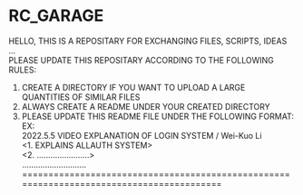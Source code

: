 # RC_GARAGE

HELLO, THIS IS A REPOSITARY FOR EXCHANGING FILES, SCRIPTS, IDEAS ...                     
PLEASE UPDATE THIS REPOSITARY ACCORDING TO THE FOLLOWING RULES:                         
1. CREATE A DIRECTORY IF YOU WANT TO UPLOAD A LARGE QUANTITIES OF SIMILAR FILES         
2. ALWAYS CREATE A README UNDER YOUR CREATED DIRECTORY                                  
3. PLEASE UPDATE THIS README FILE UNDER THE FOLLOWING FORMAT:                           
EX:                                                                                     
2022.5.5 VIDEO EXPLANATION OF LOGIN SYSTEM / Wei-Kuo Li                                 
  <1. EXPLAINS ALLAUTH SYSTEM>                                                          
  <2. .......................>                                                                                                                     
  ............................                                                          
=========================================================================================
